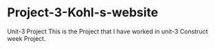 # Project-3-Kohl-s-website
Unit-3 Project
This is the Project that I have worked in unit-3 Construct week Project.
